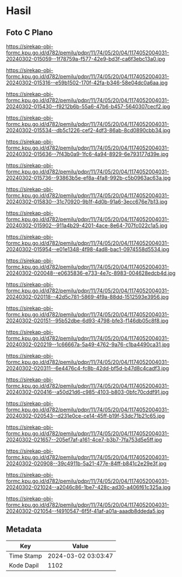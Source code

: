 # Hasil

## Foto C Plano

https://sirekap-obj-formc.kpu.go.id/d782/pemilu/pdpr/11/74/05/20/04/1174052004031-20240302-015059--1f78759a-f577-42e9-bd3f-ca6f3ebc13a0.jpg

https://sirekap-obj-formc.kpu.go.id/d782/pemilu/pdpr/11/74/05/20/04/1174052004031-20240302-015316--e59b1502-170f-42fa-b346-58e04dc0a6aa.jpg

https://sirekap-obj-formc.kpu.go.id/d782/pemilu/pdpr/11/74/05/20/04/1174052004031-20240302-015430--f9212b6b-55a6-47b6-b457-5640307cecf2.jpg

https://sirekap-obj-formc.kpu.go.id/d782/pemilu/pdpr/11/74/05/20/04/1174052004031-20240302-015534--db5c1226-cef2-4df3-86ab-8cd0890cbb34.jpg

https://sirekap-obj-formc.kpu.go.id/d782/pemilu/pdpr/11/74/05/20/04/1174052004031-20240302-015636--7f43b0a9-1fc6-4a94-8929-6e793177d39e.jpg

https://sirekap-obj-formc.kpu.go.id/d782/pemilu/pdpr/11/74/05/20/04/1174052004031-20240302-015736--93863b5e-ef8a-4fa8-992b-c5b0963ac63a.jpg

https://sirekap-obj-formc.kpu.go.id/d782/pemilu/pdpr/11/74/05/20/04/1174052004031-20240302-015830--31c70920-9b1f-4d0b-91a6-3ecc676e7b13.jpg

https://sirekap-obj-formc.kpu.go.id/d782/pemilu/pdpr/11/74/05/20/04/1174052004031-20240302-015902--911a4b29-4201-4ace-8e64-707fc022c1a5.jpg

https://sirekap-obj-formc.kpu.go.id/d782/pemilu/pdpr/11/74/05/20/04/1174052004031-20240302-015954--e01e1348-4f98-4ad8-bac1-0974558d5534.jpg

https://sirekap-obj-formc.kpu.go.id/d782/pemilu/pdpr/11/74/05/20/04/1174052004031-20240302-020048--e0635836-e733-4e7c-8983-004628edcb4d.jpg

https://sirekap-obj-formc.kpu.go.id/d782/pemilu/pdpr/11/74/05/20/04/1174052004031-20240302-020118--42d5c781-5869-4f9a-88dd-1512593e3956.jpg

https://sirekap-obj-formc.kpu.go.id/d782/pemilu/pdpr/11/74/05/20/04/1174052004031-20240302-020151--95b52dbe-6d93-4798-bfe3-f146db05c8f8.jpg

https://sirekap-obj-formc.kpu.go.id/d782/pemilu/pdpr/11/74/05/20/04/1174052004031-20240302-020219--1c66667a-5a49-4762-9a76-c1ba4490ca31.jpg

https://sirekap-obj-formc.kpu.go.id/d782/pemilu/pdpr/11/74/05/20/04/1174052004031-20240302-020311--6e4476c4-fc8b-42dd-bf5d-b47d8c4cadf3.jpg

https://sirekap-obj-formc.kpu.go.id/d782/pemilu/pdpr/11/74/05/20/04/1174052004031-20240302-020416--a50d21d6-c985-4103-b803-0bfc70cddf91.jpg

https://sirekap-obj-formc.kpu.go.id/d782/pemilu/pdpr/11/74/05/20/04/1174052004031-20240302-020543--d231e0ce-ce14-45ff-b19f-53dc71b21c65.jpg

https://sirekap-obj-formc.kpu.go.id/d782/pemilu/pdpr/11/74/05/20/04/1174052004031-20240302-021657--205ef7af-a161-4ce7-b3b7-7fa753d5e5ff.jpg

https://sirekap-obj-formc.kpu.go.id/d782/pemilu/pdpr/11/74/05/20/04/1174052004031-20240302-020908--39c4911b-5a21-477e-84ff-b841c2e29e3f.jpg

https://sirekap-obj-formc.kpu.go.id/d782/pemilu/pdpr/11/74/05/20/04/1174052004031-20240302-021024--a2046c86-1be7-428c-ad30-a406f61c325a.jpg

https://sirekap-obj-formc.kpu.go.id/d782/pemilu/pdpr/11/74/05/20/04/1174052004031-20240302-021054--f4910547-6f5f-41af-a01a-aaadb8ddeda5.jpg


## Metadata

| Key        | Value               |
| ---------- | ------------------- |
| Time Stamp | 2024-03-02 03:03:47 |
| Kode Dapil | 1102                |



